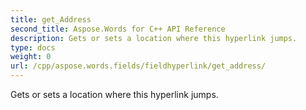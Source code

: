 ```yaml
---
title: get_Address
second_title: Aspose.Words for C++ API Reference
description: Gets or sets a location where this hyperlink jumps. 
type: docs
weight: 0
url: /cpp/aspose.words.fields/fieldhyperlink/get_address/
---
```


Gets or sets a location where this hyperlink jumps. 

